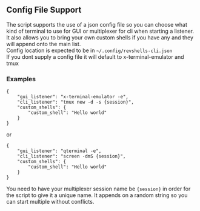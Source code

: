## Config File Support
The script supports the use of a json config file so you can choose what kind of terminal to use for GUI or multiplexer for cli when starting a listener.  
It also allows you to bring your own custom shells if you have any and they will append onto the main list.  
Config location is expected to be in `~/.config/revshells-cli.json`  
If you dont supply a config file it will default to x-terminal-emulator and tmux
### Examples
```
{
    "gui_listener": "x-terminal-emulator -e",
    "cli_listener": "tmux new -d -s {session}",
    "custom_shells": {
        "custom_shell": "Hello world"
    }
}
```
or 
```
{
    "gui_listener": "qterminal -e",
    "cli_listener": "screen -dmS {session}",
    "custom_shells": {
        "custom_shell": "Hello world"
    }
}
```
You need to have your multiplexer session name be `{session}` in order for the script to give it a unique name. It appends on a random string so you can start multiple without conflicts. 
